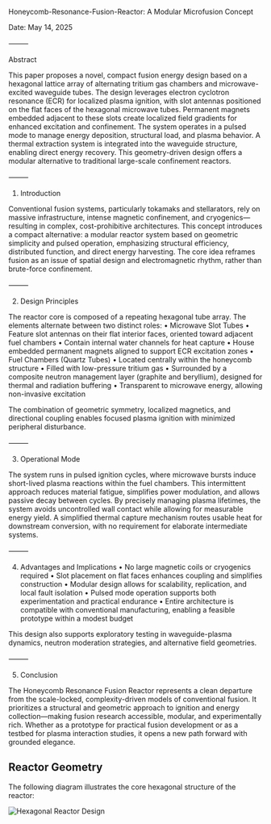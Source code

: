 Honeycomb-Resonance-Fusion-Reactor: A Modular Microfusion Concept

Date: May 14, 2025

⸻

Abstract

This paper proposes a novel, compact fusion energy design based on a hexagonal lattice array of alternating tritium gas chambers and microwave-excited waveguide tubes. The design leverages electron cyclotron resonance (ECR) for localized plasma ignition, with slot antennas positioned on the flat faces of the hexagonal microwave tubes. Permanent magnets embedded adjacent to these slots create localized field gradients for enhanced excitation and confinement. The system operates in a pulsed mode to manage energy deposition, structural load, and plasma behavior. A thermal extraction system is integrated into the waveguide structure, enabling direct energy recovery. This geometry-driven design offers a modular alternative to traditional large-scale confinement reactors.

⸻

1. Introduction

Conventional fusion systems, particularly tokamaks and stellarators, rely on massive infrastructure, intense magnetic confinement, and cryogenics—resulting in complex, cost-prohibitive architectures. This concept introduces a compact alternative: a modular reactor system based on geometric simplicity and pulsed operation, emphasizing structural efficiency, distributed function, and direct energy harvesting. The core idea reframes fusion as an issue of spatial design and electromagnetic rhythm, rather than brute-force confinement.

⸻

2. Design Principles

The reactor core is composed of a repeating hexagonal tube array. The elements alternate between two distinct roles:
	•	Microwave Slot Tubes
	•	Feature slot antennas on their flat interior faces, oriented toward adjacent fuel chambers
	•	Contain internal water channels for heat capture
	•	House embedded permanent magnets aligned to support ECR excitation zones
	•	Fuel Chambers (Quartz Tubes)
	•	Located centrally within the honeycomb structure
	•	Filled with low-pressure tritium gas
	•	Surrounded by a composite neutron management layer (graphite and beryllium), designed for thermal and radiation buffering
	•	Transparent to microwave energy, allowing non-invasive excitation

The combination of geometric symmetry, localized magnetics, and directional coupling enables focused plasma ignition with minimized peripheral disturbance.

⸻

3. Operational Mode

The system runs in pulsed ignition cycles, where microwave bursts induce short-lived plasma reactions within the fuel chambers. This intermittent approach reduces material fatigue, simplifies power modulation, and allows passive decay between cycles. By precisely managing plasma lifetimes, the system avoids uncontrolled wall contact while allowing for measurable energy yield. A simplified thermal capture mechanism routes usable heat for downstream conversion, with no requirement for elaborate intermediate systems.

⸻

4. Advantages and Implications
	•	No large magnetic coils or cryogenics required
	•	Slot placement on flat faces enhances coupling and simplifies construction
	•	Modular design allows for scalability, replication, and local fault isolation
	•	Pulsed mode operation supports both experimentation and practical endurance
	•	Entire architecture is compatible with conventional manufacturing, enabling a feasible prototype within a modest budget

This design also supports exploratory testing in waveguide-plasma dynamics, neutron moderation strategies, and alternative field geometries.

⸻

5. Conclusion

The Honeycomb Resonance Fusion Reactor represents a clean departure from the scale-locked, complexity-driven models of conventional fusion. It prioritizes a structural and geometric approach to ignition and energy collection—making fusion research accessible, modular, and experimentally rich. Whether as a prototype for practical fusion development or as a testbed for plasma interaction studies, it opens a new path forward with grounded elegance.

## Reactor Geometry

The following diagram illustrates the core hexagonal structure of the reactor:

![Hexagonal Reactor Design](reactor_schematic.jpeg)
